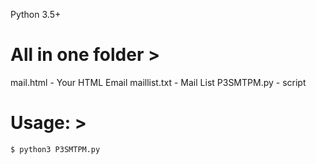 Python 3.5+

# All in one folder >
mail.html - Your HTML Email
maillist.txt - Mail List
P3SMTPM.py - script

# Usage: >
	$ python3 P3SMTPM.py
